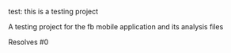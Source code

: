 test: this is a testing project 

A testing project for the fb mobile application and its analysis files  

Resolves  #0 
